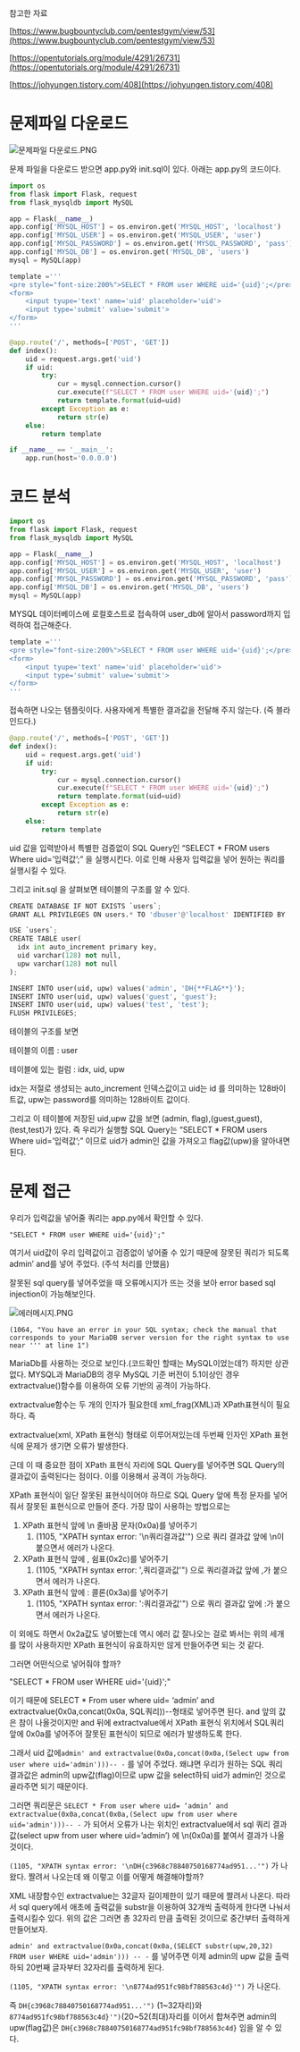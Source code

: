 참고한 자료

[https://www.bugbountyclub.com/pentestgym/view/53](https://www.bugbountyclub.com/pentestgym/view/53)

[https://opentutorials.org/module/4291/26731](https://opentutorials.org/module/4291/26731)

[https://johyungen.tistory.com/408](https://johyungen.tistory.com/408)

# 문제파일 다운로드
![문제파일 다운로드.PNG](https://s3-us-west-2.amazonaws.com/secure.notion-static.com/5db098b0-366e-4537-9a67-2268e7bc573f/%EB%AC%B8%EC%A0%9C%ED%8C%8C%EC%9D%BC_%EB%8B%A4%EC%9A%B4%EB%A1%9C%EB%93%9C.png)


문제 파일을 다운로드 받으면 app.py와 init.sql이 있다. 아래는 app.py의 코드이다.

```python
import os
from flask import Flask, request
from flask_mysqldb import MySQL

app = Flask(__name__)
app.config['MYSQL_HOST'] = os.environ.get('MYSQL_HOST', 'localhost')
app.config['MYSQL_USER'] = os.environ.get('MYSQL_USER', 'user')
app.config['MYSQL_PASSWORD'] = os.environ.get('MYSQL_PASSWORD', 'pass')
app.config['MYSQL_DB'] = os.environ.get('MYSQL_DB', 'users')
mysql = MySQL(app)

template ='''
<pre style="font-size:200%">SELECT * FROM user WHERE uid='{uid}';</pre><hr/>
<form>
    <input tyupe='text' name='uid' placeholder='uid'>
    <input type='submit' value='submit'>
</form>
'''

@app.route('/', methods=['POST', 'GET'])
def index():
    uid = request.args.get('uid')
    if uid:
        try:
            cur = mysql.connection.cursor()
            cur.execute(f"SELECT * FROM user WHERE uid='{uid}';")
            return template.format(uid=uid)
        except Exception as e:
            return str(e)
    else:
        return template

if __name__ == '__main__':
    app.run(host='0.0.0.0')
```

# 코드 분석

```python
import os
from flask import Flask, request
from flask_mysqldb import MySQL

app = Flask(__name__)
app.config['MYSQL_HOST'] = os.environ.get('MYSQL_HOST', 'localhost')
app.config['MYSQL_USER'] = os.environ.get('MYSQL_USER', 'user')
app.config['MYSQL_PASSWORD'] = os.environ.get('MYSQL_PASSWORD', 'pass')
app.config['MYSQL_DB'] = os.environ.get('MYSQL_DB', 'users')
mysql = MySQL(app)
```

MYSQL 데이터베이스에 로컬호스트로 접속하여 user_db에 알아서 password까지 입력하여 접근해준다. 

```python
template ='''
<pre style="font-size:200%">SELECT * FROM user WHERE uid='{uid}';</pre><hr/>
<form>
    <input tyupe='text' name='uid' placeholder='uid'>
    <input type='submit' value='submit'>
</form>
'''
```

접속하면 나오는 템플릿이다. 사용자에게 특별한 결과값을 전달해 주지 않는다. (즉 블라인드다.)

 

```python
@app.route('/', methods=['POST', 'GET'])
def index():
    uid = request.args.get('uid')
    if uid:
        try:
            cur = mysql.connection.cursor()
            cur.execute(f"SELECT * FROM user WHERE uid='{uid}';")
            return template.format(uid=uid)
        except Exception as e:
            return str(e)
    else:
        return template
```

uid 값을 입력받아서 특별한 검증없이 SQL Query인 “SELECT * FROM users Where uid=’입력값’;” 을 실행시킨다. 이로 인해 사용자 입력값을 넣어 원하는 쿼리를 실행시킬 수 있다.

그리고 init.sql 을 살펴보면 테이블의 구조를 알 수 있다.

```python
CREATE DATABASE IF NOT EXISTS `users`;
GRANT ALL PRIVILEGES ON users.* TO 'dbuser'@'localhost' IDENTIFIED BY 'dbpass';

USE `users`;
CREATE TABLE user(
  idx int auto_increment primary key,
  uid varchar(128) not null,
  upw varchar(128) not null
);

INSERT INTO user(uid, upw) values('admin', 'DH{**FLAG**}');
INSERT INTO user(uid, upw) values('guest', 'guest');
INSERT INTO user(uid, upw) values('test', 'test');
FLUSH PRIVILEGES;
```

테이블의 구조를 보면 

테이블의 이름 : user

테이블에 있는 컬럼 : idx, uid, upw

idx는 저절로 생성되는 auto_increment 인덱스값이고 uid는 id 를 의미하는 128바이트값, upw는 password를 의미하는 128바이트 값이다.

그리고 이 테이블에 저장된 uid,upw 값을 보면 (admin, flag),(guest,guest),(test,test)가 있다. 즉 우리가 실행할 SQL Query는 “SELECT * FROM users Where uid=’입력값’;” 이므로 uid가 admin인 값을 가져오고 flag값(upw)을 알아내면 된다.

# 문제 접근

우리가 입력값을 넣어줄 쿼리는 app.py에서 확인할 수 있다.

`"SELECT * FROM user WHERE uid='{uid}';"`

여기서 uid값이 우리 입력값이고 검증없이 넣어줄 수 있기 때문에 잘못된 쿼리가 되도록 admin’ and를 넣어 주었다. (주석 처리를 안했음)

잘못된 sql query를 넣어주었을 때 오류메시지가 뜨는 것을 보아 error based sql injection이 가능해보인다.

![에러메시지.PNG](https://s3-us-west-2.amazonaws.com/secure.notion-static.com/f5e15896-dc6f-4d33-9c0f-a68acd15fc50/%EC%97%90%EB%9F%AC%EB%A9%94%EC%8B%9C%EC%A7%80.png)

`(1064, "You have an error in your SQL syntax; check the manual that corresponds to your MariaDB server version for the right syntax to use near ''' at line 1")`

MariaDb를 사용하는 것으로 보인다.(코드확인 할때는 MySQL이었는데?) 하지만 상관없다. MYSQL과 MariaDB의 경우 MySQL 기준 버전이 5.1이상인 경우 extractvalue()함수를 이용하여 오류 기반의 공격이 가능하다.

extractvalue함수는 두 개의 인자가 필요한데 xml_frag(XML)과 XPath표현식이 필요하다. 즉 

extractvalue(xml, XPath 표현식) 형태로 이루어져있는데 두번째 인자인 XPath 표현식에 문제가 생기면 오류가 발생한다.

근데 이 때 중요한 점이 XPath 표현식 자리에 SQL Query를 넣어주면 SQL Query의 결과값이 출력된다는 점이다. 이를 이용해서 공격이 가능하다.

XPath 표현식이 일단 잘못된 표현식이어야 하므로 SQL Query 앞에 특정 문자를 넣어 줘서 잘못된 표현식으로 만들어 준다. 가장 많이 사용하는 방법으로는 

1. XPath 표현식 앞에 \n 줄바꿈 문자(0x0a)를 넣어주기
    1. (1105, "XPATH syntax error: '\n쿼리결과값'") 으로 쿼리 결과값 앞에 \n이 붙으면서 에러가 나온다.
2. XPath 표현식 앞에 , 쉼표(0x2c)를 넣어주기
    1. (1105, "XPATH syntax error: ',쿼리결과값'") 으로 쿼리결과값 앞에 ,가 붙으면서 에러가 나온다.
3. XPath 표현식 앞에 : 콜론(0x3a)를 넣어주기
    1. (1105, "XPATH syntax error: ':쿼리결과값'") 으로 쿼리 결과값 앞에 :가 붙으면서 에러가 나온다.

이 외에도 하면서 0x2a값도 넣어봤는데 역시 에러 값 잘나오는 걸로 봐서는 위의 세개를 많이 사용하지만 XPath 표현식이 유효하지만 않게 만들어주면 되는 것 같다.

그러면 어떤식으로 넣어줘야 할까?

"SELECT * FROM user WHERE uid='{uid}';"

이기 때문에 SELECT * From user where uid= ‘admin’ and extractvalue(0x0a,concat(0x0a, SQL쿼리))--형태로 넣어주면 된다. and 앞의 값은 참이 나올것이지만 and 뒤에 extractvalue에서 XPath 표현식 위치에서 SQL쿼리 앞에 0x0a를 넣어주어 잘못된 표현식이 되므로 에러가 발생하도록 한다.

그래서 uid 값에`admin' and extractvalue(0x0a,concat(0x0a,(Select upw from user where uid='admin')))-- -` 를 넣어 주었다. 왜냐면 우리가 원하는 SQL 쿼리 결과값은 admin의 upw값(flag)이므로 upw 값을 select하되 uid가 admin인 것으로 골라주면 되기 때문이다.

그러면 쿼리문은  `SELECT * From user where uid= ‘admin’ and extractvalue(0x0a,concat(0x0a,(Select upw from user where uid='admin')))-- -` 가 되어서 오류가 나는 위치인 extractvalue에서 sql 쿼리 결과값(select upw from user where uid=’admin’) 에 \n(0x0a)를 붙여서 결과가 나올 것이다.

`(1105, "XPATH syntax error: '\nDH{c3968c78840750168774ad951...'")` 가 나왔다. 짤려서 나오는데 왜 이렇고 이를 어떻게 해결해야할까?

XML 내장함수인 extractvalue는 32글자 길이제한이 있기 때문에 짤려서 나온다. 따라서 sql query에서 애초에 출력값을 substr을 이용하여 32개씩 출력하게 한다면 나눠서 출력시킬수 있다. 위의 값은 그러면 총 32자리 만큼 출력된 것이므로 중간부터 출력하게 만들어보자.

`admin' and extractvalue(0x0a,concat(0x0a,(SELECT substr(upw,20,32) FROM user WHERE uid='admin'))) -- -` 를 넣어주면 이제 admin의 upw 값을 출력하되 20번째 글자부터 32자리를 출력하게 된다.

`(1105, "XPATH syntax error: '\n8774ad951fc98bf788563c4d}'")` 가 나온다.

즉 `DH{c3968c78840750168774ad951...'")` (1~32자리)와 `8774ad951fc98bf788563c4d}'")`(20~52(최대)자리를 이어서 합쳐주면 admin의 upw(flag값)은 `DH{c3968c78840750168774ad951fc98bf788563c4d}` 임을 알 수 있다.
